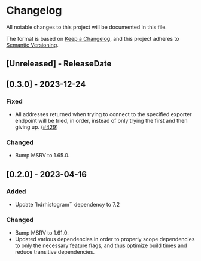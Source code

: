 # Changelog
All notable changes to this project will be documented in this file.

The format is based on [Keep a Changelog](https://keepachangelog.com/en/1.0.0/),
and this project adheres to [Semantic Versioning](https://semver.org/spec/v2.0.0.html).

<!-- next-header -->

## [Unreleased] - ReleaseDate

## [0.3.0] - 2023-12-24

### Fixed

- All addresses returned when trying to connect to the specified exporter endpoint will be tried, in
  order, instead of only trying the first and then giving up.
  ([#429](https://github.com/metrics-rs/metrics/pull/429))

### Changed

- Bump MSRV to 1.65.0.

## [0.2.0] - 2023-04-16

### Added

- Update `hdrhistogram`` dependency to 7.2

### Changed

- Bump MSRV to 1.61.0.
- Updated various dependencies in order to properly scope dependencies to only the necessary feature
  flags, and thus optimize build times and reduce transitive dependencies.
